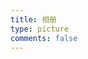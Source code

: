 ```yaml
---
title: 相册
type: picture
comments: false
---
```


<!-- CSS Code -->
<style>
.MyGrid{
 width:100%;
 max-width:1040px;
 margin:0;
 text-align:center
}
.card{
 overflow:hidden;
 transition:.3s ease-in-out;
 border-radius:8px;
 background-color:#efefef;
 padding:20px
}
.ImageInCard img
{padding:0;border-radius:8px
}
@media(prefers-color-scheme:dark){
  .card{background-color:#333;}
}
</style>
<!-- CSS Code End -->

<div class="MyGrid"></div>